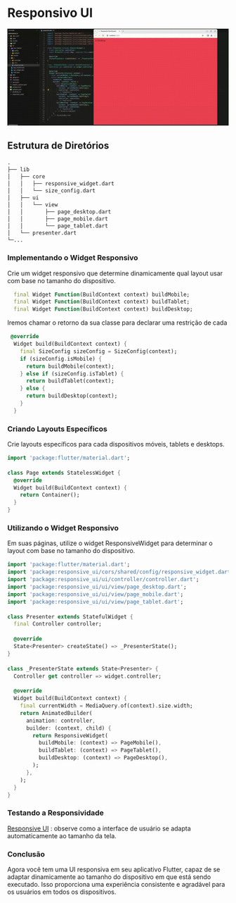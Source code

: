 # Responsivo UI

![Responsive Gif](assets/responsive.gif)

## Estrutura de Diretórios
``` 
.
├── lib
│   ├── core
│   │   ├── responsive_widget.dart   
│   │   └── size_config.dart  
│   ├── ui
│   │   └── view
│   │       ├── page_desktop.dart
│   │       ├── page_mobile.dart
│   │       └── page_tablet.dart  
│   └── presenter.dart
└─...
```

### Implementando o Widget Responsivo

Crie um widget responsivo que determine dinamicamente qual layout usar com base no tamanho do dispositivo.
 
``` dart
  final Widget Function(BuildContext context) buildMobile;
  final Widget Function(BuildContext context) buildTablet;
  final Widget Function(BuildContext context) buildDesktop;
```
Iremos chamar o retorno da sua classe para declarar uma restrição de cada

``` dart
 @override
  Widget build(BuildContext context) {
    final SizeConfig sizeConfig = SizeConfig(context);
    if (sizeConfig.isMobile) {
      return buildMobile(context);
    } else if (sizeConfig.isTablet) {
      return buildTablet(context);
    } else {
      return buildDesktop(context);
    }
  }
```

### Criando Layouts Específicos

Crie layouts específicos para cada dispositivos móveis, tablets e desktops.

``` dart
import 'package:flutter/material.dart';

class Page extends StatelessWidget {
  @override
  Widget build(BuildContext context) {
    return Container();
  }
}
```


### Utilizando o Widget Responsivo

Em suas páginas, utilize o widget ResponsiveWidget para determinar o layout com base no tamanho do dispositivo.

``` dart
import 'package:flutter/material.dart';
import 'package:responsive_ui/cors/shared/config/responsive_widget.dart';
import 'package:responsive_ui/ui/controller/controller.dart';
import 'package:responsive_ui/ui/view/page_desktop.dart';
import 'package:responsive_ui/ui/view/page_mobile.dart';
import 'package:responsive_ui/ui/view/page_tablet.dart';

class Presenter extends StatefulWidget {
  final Controller controller;
  
  @override
  State<Presenter> createState() => _PresenterState();
}

class _PresenterState extends State<Presenter> {
  Controller get controller => widget.controller;

  @override
  Widget build(BuildContext context) {
    final currentWidth = MediaQuery.of(context).size.width;
    return AnimatedBuilder(
      animation: controller,
      builder: (context, child) {
        return ResponsiveWidget(
          buildMobile: (context) => PageMobile(),
          buildTablet: (context) => PageTablet(),
          buildDesktop: (context) => PageDesktop(),
        );
      },
    );
  }
}
```

### Testando a Responsividade

[Responsive UI](https://responsive-ui-eight.vercel.app/) : observe como a interface de usuário se adapta automaticamente ao tamanho da tela.




### Conclusão

Agora você tem uma UI responsiva em seu aplicativo Flutter, capaz de se adaptar dinamicamente ao tamanho do dispositivo em que está sendo executado. Isso proporciona uma experiência consistente e agradável para os usuários em todos os dispositivos.